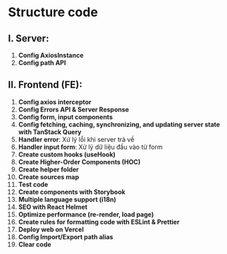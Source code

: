 # Structure code

## I. Server:

1. **Config AxiosInstance**
2. **Config path API**

## II. Frontend (FE):

1. **Config axios interceptor**
2. **Config Errors API & Server Response**
3. **Config form, input components**
4. **Config fetching, caching, synchronizing, and updating server state with TanStack Query**
5. **Handler error**: Xử lý lỗi khi server trả về
6. **Handler input form**: Xử lý dữ liệu đầu vào từ form
7. **Create custom hooks (useHook)**
8. **Create Higher-Order Components (HOC)**
9. **Create helper folder**
10. **Create sources map**
11. **Test code**
12. **Create components with Storybook**
13. **Multiple language support (i18n)**
14. **SEO with React Helmet**
15. **Optimize performance (re-render, load page)**
16. **Create rules for formatting code with ESLint & Prettier**
17. **Deploy web on Vercel**
18. **Config Import/Export path alias**
19. **Clear code**

